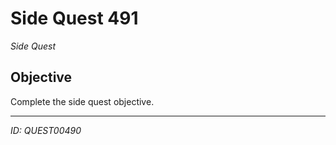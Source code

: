 # Side Quest 491

*Side Quest*

## Objective
Complete the side quest objective.

---
*ID: QUEST00490*